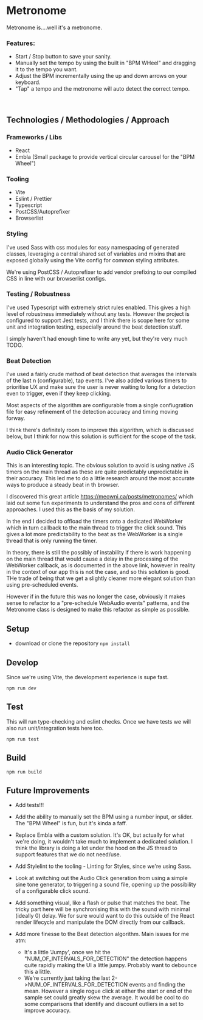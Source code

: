 # Metronome

Metronome is....well it's a metronome.

### **Features:**

- Start / Stop button to save your sanity.
- Manually set the tempo by using the built in "BPM WHeel" and dragging it to the tempo you want.
- Adjust the BPM incrementally using the up and down arrows on your keyboard.
- "Tap" a tempo and the metronome will auto detect the correct tempo.

<br/>

## **Technologies / Methodologies / Approach**

### **Frameworks / Libs**

- React
- Embla (Small package to provide vertical circular carousel for the "BPM Wheel")

### **Tooling**

- Vite
- Eslint / Prettier
- Typescript
- PostCSS/Autoprefixer
- Browserlist

### **Styling**

I've used Sass with css modules for easy namespacing of generated classes, leveraging a central shared set of variables and mixins that are exposed globally using the Vite config for common styling attributes.

We're using PostCSS / Autoprefixer to add vendor prefixing to our compiled CSS in line with our browserlist configs.

### **Testing / Robustness**

I've used Typescript with extremely strict rules enabled. This gives a high level of robustness immediately without any tests.
However the project is configured to support Jest tests, and I think there is scope here for some unit and integration testing, especially around the beat detection stuff.

I simply haven't had enough time to write any yet, but they're very much TODO.

### **Beat Detection**

I've used a fairly crude method of beat detection that averages the intervals of the last n (configurable), tap events.
I've also added various timers to prioritise UX and make sure the user is never waiting to long for a detection even to trigger, even if they keep clicking.

Most aspects of the algorithm are configurable from a single confiugration file for easy refinement of the detection accuracy and timing moving forway.

I think there's definitely room to improve this algorithm, which is discussed below, but I think for now this solution is sufficient for the scope of the task.

### **Audio Click Generator**

This is an interesting topic. The obvious solution to avoid is using native JS timers on the main thread as these are quite predictably unpredictable in their accuracy. This led me to do a little research around the most accurate ways to produce a steady beat in th browser.

I discovered this great article https://meowni.ca/posts/metronomes/ which laid out some fun experiments to understand the pros and cons of different approaches. I used this as the basis of my solution.

In the end I decided to offload the timers onto a dedicated WebWorker which in turn callback to the main thread to trigger the click sound. This gives a lot more predictability to the beat as the WebWorker is a single thread that is only running the timer.

In theory, there is still the possibly of instability if there is work happening on the main thread that would cause a delay in the processing of the WebWorker callback, as is documented in the above link, however in reality in the context of our app this is not the case, and so this solution is good. THe trade of being that we get a slightly cleaner more elegant solution than using pre-scheduled events.

However if in the future this was no longer the case, obviously it makes sense to refactor to a "pre-schedule WebAudio events" patterns, and the Metronome class is designed to make this refactor as simple as possible.

## **Setup**

- download or clone the repository
  `npm install`

## **Develop**

Since we're using Vite, the development experience is supe fast.

`npm run dev`

## **Test**

This will run type-checking and eslint checks. Once we have tests we will also run unit/integration tests here too.

`npm run test`

## **Build**

`npm run build`

## **Future Improvements**

- Add tests!!!
- Add the ability to manually set the BPM using a number input, or slider.
  The "BPM Wheel" is fun, but it's kinda a faff.
- Replace Embla with a custom solution. It's OK, but actually for what we're doing, it wouldn't take much to implement a dedicated solution. I think the library is doing a lot under the hood on the JS thread to support features that we do not need/use.
- Add Stylelint to the tooling - Linting for Styles, since we're using Sass.
- Look at switching out the Audio Click generation from using a simple sine tone generator, to triggering a sound file, opening up the possibility of a configurable click sound.
- Add something visual, like a flash or pulse that matches the beat. The tricky part here will be synchronising this with the sound with minimal (ideally 0) delay. We for sure would want to do this outside of the React render lifecycle and manipulate the DOM directly from our callback.
- Add more finesse to the Beat detection algorithm. Main issues for me atm:

  - It's a little 'Jumpy', once we hit the "NUM_OF_INTERVALS_FOR_DETECTION" the detection happens quite rapidly making the UI a little jumpy. Probably want to debounce this a little.
  - We're currently just taking the last 2->NUM_OF_INTERVALS_FOR_DETECTION events and finding the mean. However a single rogue click at either the start or end of the sample set could greatly skew the average. It would be cool to do some comparisons that identify and discount outliers in a set to improve accuracy.
